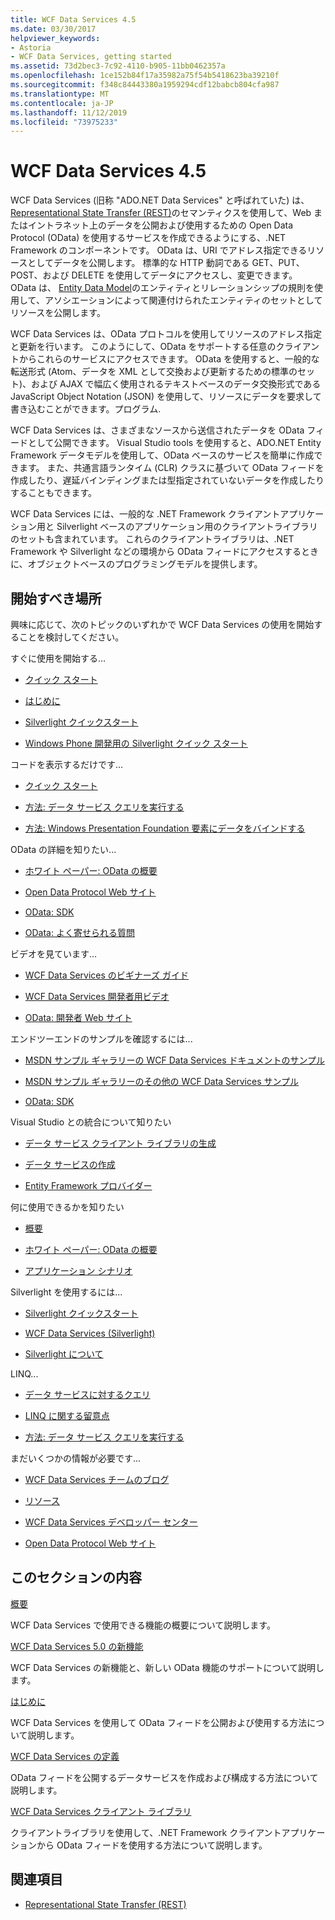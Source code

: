 ```yaml
---
title: WCF Data Services 4.5
ms.date: 03/30/2017
helpviewer_keywords:
- Astoria
- WCF Data Services, getting started
ms.assetid: 73d2bec3-7c92-4110-b905-11bb0462357a
ms.openlocfilehash: 1ce152b84f17a35982a75f54b5418623ba39210f
ms.sourcegitcommit: f348c84443380a1959294cdf12babcb804cfa987
ms.translationtype: MT
ms.contentlocale: ja-JP
ms.lasthandoff: 11/12/2019
ms.locfileid: "73975233"
---
```

# <a name="wcf-data-services-45"></a>WCF Data Services 4.5

WCF Data Services (旧称 "ADO.NET Data Services" と呼ばれていた) は、 [Representational State Transfer (REST)](https://go.microsoft.com/fwlink/?LinkId=113919)のセマンティクスを使用して、Web またはイントラネット上のデータを公開および使用するための Open Data Protocol (OData) を使用するサービスを作成できるようにする、.NET Framework のコンポーネントです。 OData は、URI でアドレス指定できるリソースとしてデータを公開します。 標準的な HTTP 動詞である GET、PUT、POST、および DELETE を使用してデータにアクセスし、変更できます。 OData は、 [Entity Data Model](../adonet/entity-data-model.md)のエンティティとリレーションシップの規則を使用して、アソシエーションによって関連付けられたエンティティのセットとしてリソースを公開します。

WCF Data Services は、OData プロトコルを使用してリソースのアドレス指定と更新を行います。 このようにして、OData をサポートする任意のクライアントからこれらのサービスにアクセスできます。 OData を使用すると、一般的な転送形式 (Atom、データを XML として交換および更新するための標準のセット)、および AJAX で幅広く使用されるテキストベースのデータ交換形式である JavaScript Object Notation (JSON) を使用して、リソースにデータを要求して書き込むことができます。プログラム.

WCF Data Services は、さまざまなソースから送信されたデータを OData フィードとして公開できます。 Visual Studio tools を使用すると、ADO.NET Entity Framework データモデルを使用して、OData ベースのサービスを簡単に作成できます。 また、共通言語ランタイム (CLR) クラスに基づいて OData フィードを作成したり、遅延バインディングまたは型指定されていないデータを作成したりすることもできます。

WCF Data Services には、一般的な .NET Framework クライアントアプリケーション用と Silverlight ベースのアプリケーション用のクライアントライブラリのセットも含まれています。 これらのクライアントライブラリは、.NET Framework や Silverlight などの環境から OData フィードにアクセスするときに、オブジェクトベースのプログラミングモデルを提供します。

## <a name="where-should-i-start"></a>開始すべき場所

興味に応じて、次のトピックのいずれかで WCF Data Services の使用を開始することを検討してください。

すぐに使用を開始する…

- [クイック スタート](quickstart-wcf-data-services.md)

- [はじめに](getting-started-with-wcf-data-services.md)

- [Silverlight クイックスタート](https://go.microsoft.com/fwlink/?LinkID=192782)

- [Windows Phone 開発用の Silverlight クイック スタート](https://go.microsoft.com/fwlink/?LinkID=214535)

コードを表示するだけです...

- [クイック スタート](quickstart-wcf-data-services.md)

- [方法: データ サービス クエリを実行する](how-to-execute-data-service-queries-wcf-data-services.md)

- [方法: Windows Presentation Foundation 要素にデータをバインドする](bind-data-to-wpf-elements-wcf-data-services.md)

OData の詳細を知りたい...

- [ホワイト ペーパー: OData の概要](https://go.microsoft.com/fwlink/?LinkId=220867)

- [Open Data Protocol Web サイト](https://go.microsoft.com/fwlink/?LinkID=184554)

- [OData: SDK](https://go.microsoft.com/fwlink/?LinkID=185248)

- [OData: よく寄せられる質問](https://go.microsoft.com/fwlink/?LinkId=185867)

ビデオを見ています...

- [WCF Data Services のビギナーズ ガイド](https://go.microsoft.com/fwlink/?LinkId=220864)

- [WCF Data Services 開発者用ビデオ](https://go.microsoft.com/fwlink/?LinkId=220861)

- [OData: 開発者 Web サイト](https://go.microsoft.com/fwlink/?LinkId=185866)

エンドツーエンドのサンプルを確認するには...

- [MSDN サンプル ギャラリーの WCF Data Services ドキュメントのサンプル](https://go.microsoft.com/fwlink/?LinkID=220865)

- [MSDN サンプル ギャラリーのその他の WCF Data Services サンプル](https://go.microsoft.com/fwlink/?LinkId=220866)

- [OData: SDK](https://go.microsoft.com/fwlink/?LinkID=185248)

Visual Studio との統合について知りたい

- [データ サービス クライアント ライブラリの生成](generating-the-data-service-client-library-wcf-data-services.md)

- [データ サービスの作成](creating-the-data-service.md)

- [Entity Framework プロバイダー](entity-framework-provider-wcf-data-services.md)

何に使用できるかを知りたい

- [概要](wcf-data-services-overview.md)

- [ホワイト ペーパー: OData の概要](https://go.microsoft.com/fwlink/?LinkId=220867)

- [アプリケーション シナリオ](application-scenarios-wcf-data-services.md)

Silverlight を使用するには...

- [Silverlight クイックスタート](https://go.microsoft.com/fwlink/?LinkID=192782)

- [WCF Data Services (Silverlight)](https://go.microsoft.com/fwlink/?LinkID=143149)

- [Silverlight について](https://go.microsoft.com/fwlink/?LinkId=148366)

LINQ...

- [データ サービスに対するクエリ](querying-the-data-service-wcf-data-services.md)

- [LINQ に関する留意点](linq-considerations-wcf-data-services.md)

- [方法: データ サービス クエリを実行する](how-to-execute-data-service-queries-wcf-data-services.md)

まだいくつかの情報が必要です...

- [WCF Data Services チームのブログ](https://go.microsoft.com/fwlink/?LinkID=150511)

- [リソース](wcf-data-services-resources.md)

- [WCF Data Services デベロッパー センター](https://go.microsoft.com/fwlink/?LinkId=220868)

- [Open Data Protocol Web サイト](https://go.microsoft.com/fwlink/?LinkID=184554)

## <a name="in-this-section"></a>このセクションの内容

[概要](wcf-data-services-overview.md)

WCF Data Services で使用できる機能の概要について説明します。

[WCF Data Services 5.0 の新機能](https://docs.microsoft.com/previous-versions/dotnet/wcf-data-services/ee373845(v=vs.103))

WCF Data Services の新機能と、新しい OData 機能のサポートについて説明します。

[はじめに](getting-started-with-wcf-data-services.md)

WCF Data Services を使用して OData フィードを公開および使用する方法について説明します。

[WCF Data Services の定義](defining-wcf-data-services.md)

OData フィードを公開するデータサービスを作成および構成する方法について説明します。

[WCF Data Services クライアント ライブラリ](wcf-data-services-client-library.md)

クライアントライブラリを使用して、.NET Framework クライアントアプリケーションから OData フィードを使用する方法について説明します。

## <a name="see-also"></a>関連項目

- [Representational State Transfer (REST)](https://go.microsoft.com/fwlink/?LinkId=113919)
